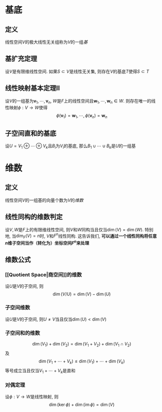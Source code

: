 # 基底

## 定义
线性空间$V$的极大线性无关组称为$V$的一组*基*

## 基扩充定理
设$V$是有限维线性空间. 如果$S\subset V$是线性无关集, 则存在$V$的基底$T$使得$S \subset T$

## 线性映射基本定理II
设$V$的一组基为$\boldsymbol v_1, \cdots, \boldsymbol v_n$, $W$是$F$上的线性空间且$\boldsymbol w_1, \cdots, \boldsymbol w_n \in W$. 则存在唯一的线性映射$\phi: V \to W$使得
$$
\phi(\boldsymbol v_1) = \boldsymbol w_1 , \cdots,\phi(\boldsymbol v_n) = \boldsymbol w_n
$$
## 子空间直和的基底
设$U = V_1 \oplus \cdots \oplus V_k$且$B_i$为$V_i$的基底, 那么$B_1 \cup \cdots \cup B_k$是$U$的一组基

# 维数
## 定义
线性空间$V$的一组基的向量个数为$V$的*维数*

## 线性同构的维数判定
设$V, W$是$F$上的有限维线性空间, 则$V$和$W$同构当且仅当$\dim(V) = \dim(W)$. 特别地, 当$\dim_F(V) = n$时, $V$和$F^n$线性同构. 这告诉我们, **可以通过一个线性同构将任意$n$维子空间当作（转化为）坐标空间$F^n$来处理**

## 维数公式
### [[Quotient Space|商空间]]的维数
设$U$是$V$的子空间, 则
$$
\dim(V/ U) =\dim(V) -\dim(U)
$$
### 子空间维数
设$U$是$V$的子空间, 则$U \neq V$当且仅当$\dim(U) < \dim(V)$

### 子空间和的维数
$$
\dim(V_1) + \dim(V_2) = \dim(V_1 + V_2) + \dim(V_1 \cap V_2)
$$
及
$$
\dim(V_1 + \cdots + V_k) \le \dim(V_1) + \cdots + \dim(V_k)
$$
等号成立当且仅当$V_1 + \cdots + V_k$是直和

### 对偶定理
设$\phi: V \to W$是线性映射, 则
$$
\dim(\ker \phi) + \dim(\operatorname{im} \phi) = \dim(V)
$$


